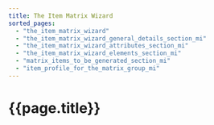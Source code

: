 ```yaml
---
title: The Item Matrix Wizard
sorted_pages:
  - "the_item_matrix_wizard"
  - "the_item_matrix_wizard_general_details_section_mi"
  - "the_item_matrix_wizard_attributes_section_mi"
  - "the_item_matrix_wizard_elements_section_mi"
  - "matrix_items_to_be_generated_section_mi"
  - "item_profile_for_the_matrix_group_mi"
---
```

# {{page.title}}
